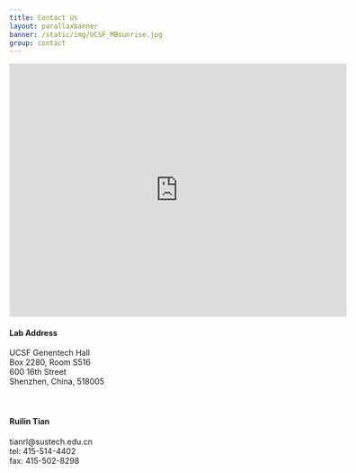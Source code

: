```yaml
---
title: Contact Us
layout: parallaxbanner
banner: /static/img/UCSF_MBsunrise.jpg
group: contact
---
```






<div class="section">
<div class="row">

<div class="col m9">

  <iframe src="https://www.google.com/maps/embed?pb=!1m14!1m8!1m3!1d3750.6467655236133!2d-122.39307365477129!3d37.76881582490837!3m2!1i1024!2i768!4f13.1!3m3!1m2!1s0x0%3A0xeaa83e6b468eddf1!2sGenentech+Hall!5e0!3m2!1sen!2sus!4v1545602967587" width="600" height="450" frameborder="0" style="border:0" allowfullscreen></iframe>

</div>

<div class="col m3">
  
  <h4>Lab Address </h4>
  UCSF Genentech Hall <br>
  Box 2280, Room S516 <br>
  600 16th Street <br>
  Shenzhen, China, 518005<br>
<br>
<br>

  <h4>Ruilin Tian </h4>
  tianrl@sustech.edu.cn<br>
  tel: 415-514-4402 <br>
  fax: 415-502-8298<br>
  


</div>

</div>
</div>

